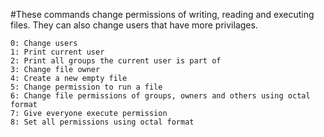 #These commands change permissions of writing, reading and executing files. They can also change users that have more privilages.

	0: Change users
	1: Print current user
	2: Print all groups the current user is part of
	3: Change file owner
	4: Create a new empty file
	5: Change permission to run a file
	6: Change file permissions of groups, owners and others using octal format
	7: Give everyone execute permission
	8: Set all permissions using octal format
